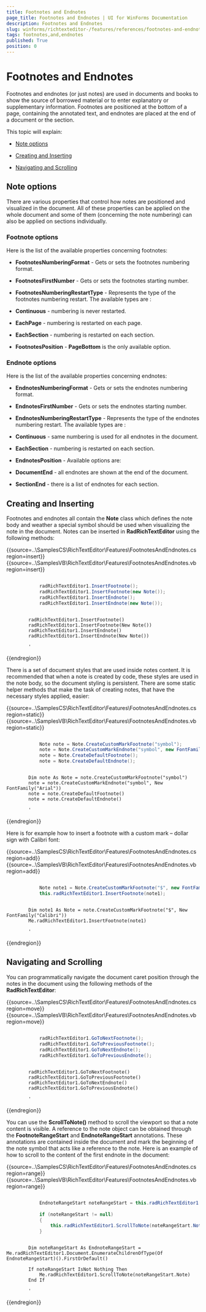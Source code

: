 ```yaml
---
title: Footnotes and Endnotes
page_title: Footnotes and Endnotes | UI for WinForms Documentation
description: Footnotes and Endnotes
slug: winforms/richtexteditor-/features/references/footnotes-and-endnotes
tags: footnotes,and,endnotes
published: True
position: 0
---
```


# Footnotes and Endnotes



Footnotes and endnotes (or just notes) are used in documents and books to show the source of borrowed material or to enter explanatory or supplementary information. Footnotes are positioned at the bottom of a page, containing the annotated text, and endnotes are placed at the end of a document or the section.
      

This topic will explain:

* [Note options](#note-options)

* [Creating and Inserting](#creating-and-inserting)

* [Navigating and Scrolling](#navigating-and-scrolling)

## Note options

There are various properties that control how notes are positioned and visualized in the document. All of these properties can be applied on the whole document and some of them (concerning the note numbering) can also be applied on sections individually.

### Footnote options

Here is the list of the available properties concerning footnotes:

* __FootnotesNumberingFormat__ - Gets or sets the footnotes numbering format.
              

* __FootnotesFirstNumber__ - Gets or sets the footnotes starting number.
              

* __FootnotesNumberingRestartType__ - Represents the type of the footnotes numbering restart. The available types are :
                

* __Continuous__ - numbering is never restarted.
                  

* __EachPage__ - numbering is restarted on each page.
                  

* __EachSection__ - numbering is restarted on each section.
                  

* __FootnotesPosition__ - __PageBottom__ is the only available option.
             
### Endnote options

Here is the list of the available properties concerning endnotes:

* __EndnotesNumberingFormat__ - Gets or sets the endnotes numbering format.
              

* __EndnotesFirstNumber__ - Gets or sets the endnotes starting number.
              

* __EndnotesNumberingRestartType__ - Represents the type of the endnotes numbering restart. The available types are :
                

* __Continuous__ - same numbering is used for all endnotes in the document.
                  

* __EachSection__ - numbering is restarted on each section.
                  

* __EndnotesPosition__ - Available options are:
                

* __DocumentEnd__ - all endnotes are shown at the end of the document.
                  

* __SectionEnd__ - there is a list of endnotes for each section.
                  

## Creating and Inserting

Footnotes and endnotes all contain the __Note__ class which defines the note body and weather a special symbol should be used when  visualizing the note in the document. Notes can be inserted in __RadRichTextEditor__ using the following methods:

{{source=..\SamplesCS\RichTextEditor\Features\FootnotesAndEndnotes.cs region=insert}} 
{{source=..\SamplesVB\RichTextEditor\Features\FootnotesAndEndnotes.vb region=insert}} 

````C#

            radRichTextEditor1.InsertFootnote();
            radRichTextEditor1.InsertFootnote(new Note());
            radRichTextEditor1.InsertEndnote();
            radRichTextEditor1.InsertEndnote(new Note());
````
````VB.NET

        radRichTextEditor1.InsertFootnote()
        radRichTextEditor1.InsertFootnote(New Note())
        radRichTextEditor1.InsertEndnote()
        radRichTextEditor1.InsertEndnote(New Note())

        '
````

{{endregion}} 

There is a set of document styles that are used inside notes content. It is recommended that when a note is created by code, these styles are used  in the note body, so the document styling is persistent. There are some static helper methods that make the task of creating notes, that have the necessary styles applied, easier:
        

{{source=..\SamplesCS\RichTextEditor\Features\FootnotesAndEndnotes.cs region=static}} 
{{source=..\SamplesVB\RichTextEditor\Features\FootnotesAndEndnotes.vb region=static}} 

````C#

            Note note = Note.CreateCustomMarkFootnote("symbol");
            note = Note.CreateCustomMarkEndnote("symbol", new FontFamily("Arial"));
            note = Note.CreateDefaultFootnote();
            note = Note.CreateDefaultEndnote();
````
````VB.NET

        Dim note As Note = note.CreateCustomMarkFootnote("symbol")
        note = note.CreateCustomMarkEndnote("symbol", New FontFamily("Arial"))
        note = note.CreateDefaultFootnote()
        note = note.CreateDefaultEndnote()

        '
````

{{endregion}} 

Here is for example how to insert a footnote with a custom mark – dollar sign with Calibri font:

{{source=..\SamplesCS\RichTextEditor\Features\FootnotesAndEndnotes.cs region=add}} 
{{source=..\SamplesVB\RichTextEditor\Features\FootnotesAndEndnotes.vb region=add}} 

````C#

            Note note1 = Note.CreateCustomMarkFootnote("$", new FontFamily("Calibri"));
            this.radRichTextEditor1.InsertFootnote(note1);
````
````VB.NET

        Dim note1 As Note = note.CreateCustomMarkFootnote("$", New FontFamily("Calibri"))
        Me.radRichTextEditor1.InsertFootnote(note1)

        '
````

{{endregion}} 

## Navigating and Scrolling

You can programmatically navigate the document caret position through the notes in the document using the following methods of the __RadRichTextEditor__:
 
{{source=..\SamplesCS\RichTextEditor\Features\FootnotesAndEndnotes.cs region=move}} 
{{source=..\SamplesVB\RichTextEditor\Features\FootnotesAndEndnotes.vb region=move}} 

````C#
            
            radRichTextEditor1.GoToNextFootnote();
            radRichTextEditor1.GoToPreviousFootnote();
            radRichTextEditor1.GoToNextEndnote();
            radRichTextEditor1.GoToPreviousEndnote();
````
````VB.NET

        radRichTextEditor1.GoToNextFootnote()
        radRichTextEditor1.GoToPreviousFootnote()
        radRichTextEditor1.GoToNextEndnote()
        radRichTextEditor1.GoToPreviousEndnote()

        '
````

{{endregion}} 

You can use the __ScrollToNote()__ method to scroll the viewport so that a note content is visible. A reference to the note object can be obtained through the __FootnoteRangeStart__ and __EndnoteRangeStart__ annotations. These annotations are contained inside the document and mark the beginning of the note symbol that acts like a reference to the note. Here is an example of how to scroll to the content of the first endnote in the document:


{{source=..\SamplesCS\RichTextEditor\Features\FootnotesAndEndnotes.cs region=range}} 
{{source=..\SamplesVB\RichTextEditor\Features\FootnotesAndEndnotes.vb region=range}} 

````C#

            EndnoteRangeStart noteRangeStart = this.radRichTextEditor1.Document.EnumerateChildrenOfType<EndnoteRangeStart>().FirstOrDefault();
            
            if (noteRangeStart != null)
            {
                this.radRichTextEditor1.ScrollToNote(noteRangeStart.Note);
            }
````
````VB.NET

        Dim noteRangeStart As EndnoteRangeStart = Me.radRichTextEditor1.Document.EnumerateChildrenOfType(Of EndnoteRangeStart)().FirstOrDefault()

        If noteRangeStart IsNot Nothing Then
            Me.radRichTextEditor1.ScrollToNote(noteRangeStart.Note)
        End If

        '
````

{{endregion}} 




